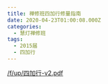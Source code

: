 ```yaml
---
title: 禅修班四加行修量指南
date: 2020-04-23T01:00:08.000Z
categories:
  - 慧灯禅修班
tags:
  - 2015届
  - 四加行
---
```



[/f/up/四加行-v2.pdf](https://s3.ap-northeast-1.wasabisys.com/hdcx/hdv/f/up/四加行-v2.pdf)